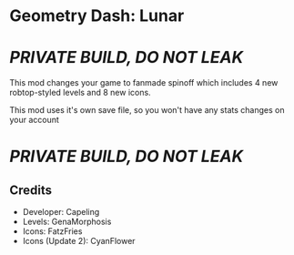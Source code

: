 # **Geometry Dash: Lunar**

# ***PRIVATE BUILD, DO NOT LEAK***

This mod changes your game to fanmade spinoff which includes 4 new robtop-styled levels and 8 new icons. 

This mod uses it's own save file, so you won't have any stats changes on your account

# ***PRIVATE BUILD, DO NOT LEAK***

## **Credits**
- Developer: Capeling
- Levels: GenaMorphosis 
- Icons: FatzFries
- Icons (Update 2): CyanFlower
